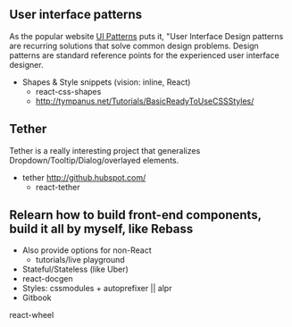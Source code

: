 ## User interface patterns
As the popular website [UI Patterns](http://ui-patterns.com/) puts it, "User Interface Design patterns are recurring solutions that solve common design problems. Design patterns are standard reference points for the experienced user interface designer.

- Shapes & Style snippets (vision: inline, React)
  - react-css-shapes
  - http://tympanus.net/Tutorials/BasicReadyToUseCSSStyles/

## Tether
Tether is a really interesting project that generalizes Dropdown/Tooltip/Dialog/overlayed elements.
- tether http://github.hubspot.com/
  - react-tether

## Relearn how to build front-end components, build it all by myself, like Rebass
- Also provide options for non-React
  - tutorials/live playground
- Stateful/Stateless (like Uber)
- react-docgen
- Styles: cssmodules + autoprefixer || alpr
- Gitbook

react-wheel
